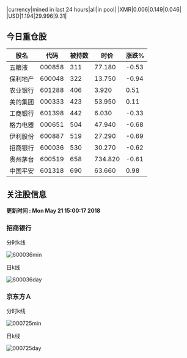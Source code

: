 |currency|mined in last 24 hours|all|in pool|
|XMR|0.006|0.149|0.046|
|USD|1.194|29.996|9.31|

## 今日重仓股 

|股名|代码|被持数|时价|涨跌%|
|---|---|---|---|---|
|五粮液|000858|311|77.180|-0.53|
|保利地产|600048|322|13.750|-0.94|
|农业银行|601288|406|3.920|0.51|
|美的集团|000333|423|53.950|0.11|
|工商银行|601398|442|6.030|-0.33|
|格力电器|000651|504|47.940|-0.68|
|伊利股份|600887|519|27.290|-0.69|
|招商银行|600036|530|30.270|-0.62|
|贵州茅台|600519|658|734.820|-0.61|
|中国平安|601318|690|63.660|0.98|

## 关注股信息
**更新时间 : Mon May 21 15:00:17 2018**
### 招商银行 
分时k线

![600036min](http://image.sinajs.cn/newchart/min/n/sh600036.gif)

日k线

![600036day](http://image.sinajs.cn/newchart/daily/n/sh600036.gif)

### 京东方Ａ 
分时k线

![000725min](http://image.sinajs.cn/newchart/min/n/sz000725.gif)

日k线

![000725day](http://image.sinajs.cn/newchart/daily/n/sz000725.gif)
